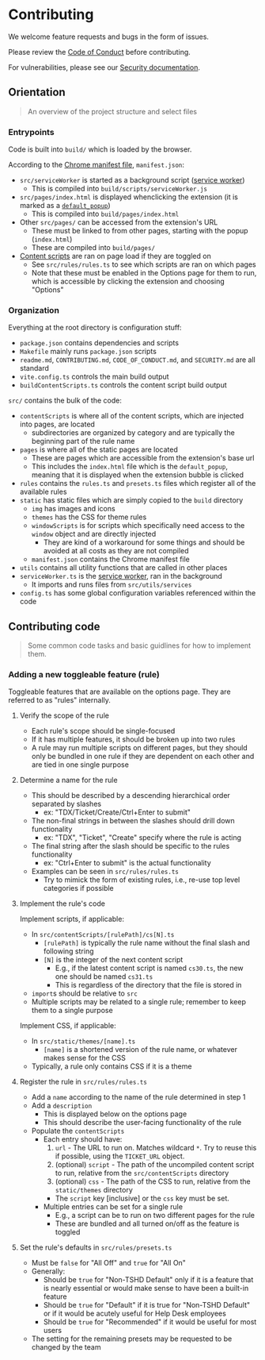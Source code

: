 # Contributing

We welcome feature requests and bugs in the form of issues.

Please review the [Code of Conduct](/CODE_OF_CONDUCT.md) before contributing.

For vulnerabilities, please see our [Security documentation](./SECURITY.md).

## Orientation

> An overview of the project structure and select files

### Entrypoints

Code is built into `build/` which is loaded by the browser.

According to the [Chrome manifest file]((https://developer.chrome.com/docs/extensions/mv3/manifest/)), `manifest.json`:
- `src/serviceWorker` is started as a background script ([service worker](https://developer.chrome.com/docs/workbox/service-worker-overview/)) 
	- This is compiled into `build/scripts/serviceWorker.js`
- `src/pages/index.html` is displayed whenclicking the extension (it is marked as a [`default_popup`](https://developer.chrome.com/docs/extensions/reference/browserAction/#popup))
	- This is compiled into `build/pages/index.html`
- Other `src/pages/` can be accessed from the extension's URL
	- These must be linked to from other pages, starting with the popup (`index.html`)
	- These are compiled into `build/pages/`
- [Content scripts](https://developer.chrome.com/docs/extensions/mv3/content_scripts/) are ran on page load if they are toggled on
	- See `src/rules/rules.ts` to see which scripts are ran on which pages
	- Note that these must be enabled in the Options page for them to run, which is accessible by clicking the extension and choosing "Options"

### Organization

Everything at the root directory is configuration stuff:

- `package.json` contains dependencies and scripts
- `Makefile` mainly runs `package.json` scripts
- `readme.md`, `CONTRIBUTING.md`, `CODE_OF_CONDUCT.md`, and `SECURITY.md` are all standard
- `vite.config.ts` controls the main build output
- `buildContentScripts.ts` controls the content script build output

`src/` contains the bulk of the code:

- `contentScripts` is where all of the content scripts, which are injected into pages, are located
	- subdirectories are organized by category and are typically the beginning part of the rule name
- `pages` is where all of the static pages are located
	- These are pages which are accessible from the extension's base url
	- This includes the `index.html` file which is the `default_popup`, meaning that it is displayed when the extension bubble is clicked
- `rules` contains the `rules.ts` and `presets.ts` files which register all of the available rules
- `static` has static files which are simply copied to the `build` directory
	- `img` has images and icons
	- `themes` has the CSS for theme rules
	- `windowScripts` is for scripts which specifically need access to the `window` object and are directly injected
		- They are kind of a workaround for some things and should be avoided at all costs as they are not compiled
	- `manifest.json` contains the Chrome manifest file
- `utils` contains all utility functions that are called in other places
- `serviceWorker.ts` is the [service worker](https://developer.chrome.com/docs/workbox/service-worker-overview/), ran in the background
	- It imports and runs files from `src/utils/services`
- `config.ts` has some global configuration variables referenced within the code

## Contributing code

> Some common code tasks and basic guidlines for how to implement them.

### Adding a new toggleable feature (rule)

Toggleable features that are available on the options page.
They are referred to as "rules" internally.

1. Verify the scope of the rule

	- Each rule's scope should be single-focused
	- If it has multiple features, it should be broken up into two rules
	- A rule may run multiple scripts on different pages, but they should only be bundled in one rule if they are dependent on each other
	and are tied in one single purpose

2. Determine a name for the rule

	- This should be described by a descending hierarchical order separated by slashes
		- ex: "TDX/Ticket/Create/Ctrl+Enter to submit"
	- The non-final strings in between the slashes should drill down functionality
		- ex: "TDX", "Ticket", "Create" specify where the rule is acting
	- The final string after the slash should be specific to the rules functionality
		- ex: "Ctrl+Enter to submit" is the actual functionality
	- Examples can be seen in `src/rules/rules.ts`
		- Try to mimick the form of existing rules, i.e., re-use top level categories if possible

3. Implement the rule's code

	Implement scripts, if applicable:

	- In `src/contentScripts/[rulePath]/cs[N].ts`
		- `[rulePath]` is typically the rule name without the final slash and following string
		- `[N]` is the integer of the next content script
			- E.g., if the latest content script is named `cs30.ts`, the new one should be named `cs31.ts`
			- This is regardless of the directory that the file is stored in
	- `import`s should be relative to `src`
	- Multiple scripts may be related to a single rule; remember to keep them to a single purpose

	Implement CSS, if applicable:

	- In `src/static/themes/[name].ts`
		- `[name]` is a shortened version of the rule name, or whatever makes sense for the CSS
	- Typically, a rule only contains CSS if it is a theme

4. Register the rule in `src/rules/rules.ts`

	- Add a `name` according to the name of the rule determined in step 1
	- Add a `description`
		- This is displayed below on the options page
		- This should describe the user-facing functionality of the rule
	- Populate the `contentScripts`
		- Each entry should have:
			1. `url` - The URL to run on. Matches wildcard `*`. Try to reuse this if possible, using the `TICKET_URL` object.
			2. (optional) `script` - The path of the uncompiled content script to run, relative from the `src/contentScripts` directory
			3. (optional) `css` - The path of the CSS to run, relative from the `static/themes` directory
			- The `script` key [inclusive] or the `css` key must be set.
		- Multiple entries can be set for a single rule
			- E.g., a script can be to run on two different pages for the rule
			- These are bundled and all turned on/off as the feature is toggled

5. Set the rule's defaults in `src/rules/presets.ts`

	- Must be `false` for "All Off" and `true` for "All On"
	- Generally:
		- Should be `true` for "Non-TSHD Default" only if it is a feature that is nearly essential or would make sense to have been a built-in feature
		- Should be `true` for "Default" if it is true for "Non-TSHD Default" or if it would be acutely useful for Help Desk employees
		- Should be `true` for "Recommended" if it would be useful for most users
	- The setting for the remaining presets may be requested to be changed by the team
